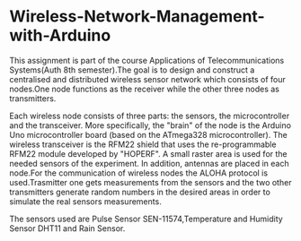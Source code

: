 # Wireless-Network-Management-with-Arduino

This assignment is part of the course Applications of Telecommunications Systems(Auth 8th semester).The goal is to design and construct a centralised and distributed wireless sensor network which consists of four nodes.One node functions as the receiver while the other three nodes as transmitters.

Each wireless node consists of three parts: the sensors, the microcontroller and the transceiver. More specifically, the "brain" of the node is the Arduino Uno microcontroller board (based on the ATmega328 microcontroller). The wireless transceiver is the RFM22 shield that uses the re-programmable RFM22 module developed by "HOPERF". A small raster area is used for the needed sensors of the experiment. In addition, antennas are placed in each node.For the communication of wireless nodes the ALOHA protocol is used.Trasmitter one gets measurements from the sensors and the two other transmitters generate random numbers in the desired areas in order to simulate the real sensors measurements.

The sensors used are Pulse Sensor SEN-11574,Temperature and Humidity Sensor DHT11 and Rain Sensor.

